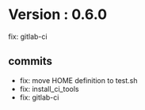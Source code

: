 # Version : 0.6.0

fix: gitlab-ci

## commits

* fix: move HOME definition to test.sh
* fix: install_ci_tools
* fix: gitlab-ci
